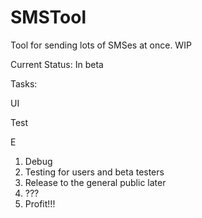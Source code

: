 # SMSTool
Tool for sending lots of SMSes at once. WIP

Current Status: In beta 

Tasks: <p/>
UI <p/>
Test <p/>
E

1. Debug
2. Testing for users and beta testers
3. Release to the general public later
4. ???
5. Profit!!!


